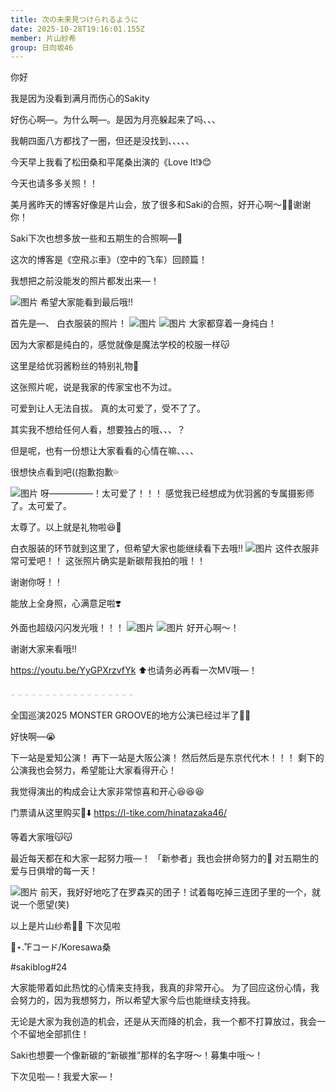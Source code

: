 ```yaml
---
title: 次の未来見つけられるように
date: 2025-10-28T19:16:01.155Z
member: 片山紗希
group: 日向坂46
---
```


你好

我是因为没看到满月而伤心的Sakity

好伤心啊—。为什么啊—。是因为月亮躲起来了吗、、、

我朝四面八方都找了一圈，但还是没找到、、、、、

今天早上我看了松田桑和平尾桑出演的《Love It!》😊

今天也请多多关照！！


美月酱昨天的博客好像是片山会，放了很多和Saki的合照，好开心啊〜🫶🏻谢谢你！

Saki下次也想多放一些和五期生的合照啊—🩷


这次的博客是《空飛ぶ車》（空中的飞车）回顾篇！

我想把之前没能发的照片都发出来—！

![图片](https://cdn.hinatazaka46.com/files/14/diary/official/member/moblog/202510/mobxJDnln.jpg)
希望大家能看到最后哦‼️


首先是—、
白衣服装的照片！
![图片](https://cdn.hinatazaka46.com/files/14/diary/official/member/moblog/202510/mobxjsOJU.jpg)
![图片](https://cdn.hinatazaka46.com/files/14/diary/official/member/moblog/202510/mobKfzWtc.jpg)
大家都穿着一身纯白！

因为大家都是纯白的，感觉就像是魔法学校的校服一样😽





这里是给优羽酱粉丝的特别礼物🎁


这张照片呢，说是我家的传家宝也不为过。


可爱到让人无法自拔。
真的太可爱了，受不了了。


其实我不想给任何人看，想要独占的哦、、、？


但是呢，也有一份想让大家看看的心情在嘛、、、、


很想快点看到吧((抱歉抱歉💦

![图片](https://cdn.hinatazaka46.com/files/14/diary/official/member/moblog/202510/mob61dAf6.jpg)
呀—————！太可爱了！！！
感觉我已经想成为优羽酱的专属摄影师了。太可爱了。

太尊了。以上就是礼物啦😆🎁


白衣服装的环节就到这里了，但希望大家也能继续看下去哦‼️
![图片](https://cdn.hinatazaka46.com/files/14/diary/official/member/moblog/202510/mobv0g4XG.jpg)
这件衣服非常可爱吧！！ 这张照片确实是新碳帮我拍的哦！！

谢谢你呀！！

能放上全身照，心满意足啦❣️



外面也超级闪闪发光哦！！！
![图片](https://cdn.hinatazaka46.com/files/14/diary/official/member/moblog/202510/mob2i9rZN.jpg)
![图片](https://cdn.hinatazaka46.com/files/14/diary/official/member/moblog/202510/mob7IpqGl.jpg)
好开心啊〜！

谢谢大家来看哦‼️

https://youtu.be/YyGPXrzvfYk
⬆️也请务必再看一次MV哦—！


𓐄 𓐄 𓐄 𓐄 𓐄 𓐄 𓐄 𓐄 𓐄 𓐄 𓐄 𓐄 𓐄 𓐄 𓐄 𓐄 𓐄 𓐄


全国巡演2025 MONSTER GROOVE的地方公演已经过半了☝🏻

好快啊—😭

下一站是爱知公演！
再下一站是大阪公演！
然后然后是东京代代木！！！
剩下的公演我也会努力，希望能让大家看得开心！

我觉得演出的构成会让大家非常惊喜和开心😆😆😆

门票请从这里购买🎫⬇️
https://l-tike.com/hinatazaka46/

等着大家哦😽😽



最近每天都在和大家一起努力哦—！
「新参者」我也会拼命努力的💪
对五期生的爱与日俱增的每一天！


![图片](https://cdn.hinatazaka46.com/files/14/diary/official/member/moblog/202510/mobhXQnXT.jpg)
前天，我好好地吃了在罗森买的团子！试着每吃掉三连团子里的一个，就说一个愿望(笑)


以上是片山纱希🐰🩵
下次见啦


📼⋆.˚Fコード/Koresawa桑

#sakiblog#24



大家能带着如此热忱的心情来支持我，我真的非常开心。
为了回应这份心情，我会努力的，因为我想努力，所以希望大家今后也能继续支持我。

无论是大家为我创造的机会，还是从天而降的机会，我一个都不打算放过，我会一个不留地全部抓住！


Saki也想要一个像新碳的“新碳推”那样的名字呀〜！募集中哦〜！


下次见啦—！我爱大家—！